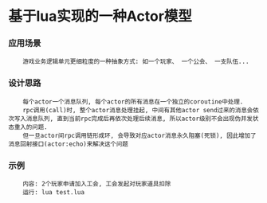 # 基于lua实现的一种Actor模型

### 应用场景
```
    游戏业务逻辑单元更细粒度的一种抽象方式: 如一个玩家、 一个公会、 一支队伍...
```

### 设计思路
```
    每个actor一个消息队列, 每个actor的所有消息在一个独立的coroutine中处理.
    rpc调用(call)时, 整个actor消息处理挂起, 中间有其他actor send过来的消息会依次写入消息队列, 直到当前rpc完成后再依次处理后续消息, 所以actor级别不会出现伪并发状态重入的问题. 
    但一旦actor间rpc调用链形成环, 会导致对应actor消息永久阻塞(死锁), 因此增加了消息回射接口(actor:echo)来解决这个问题
```

### 示例
```
    内容: 2个玩家申请加入工会, 工会发起对玩家道具扣除
    运行: lua test.lua
```